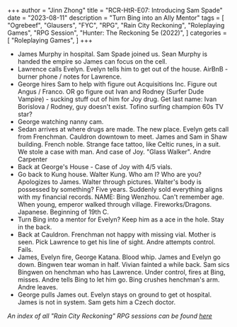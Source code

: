 +++
author = "Jinn Zhong"
title = "RCR-HtR-E07: Introducing Sam Spade"
date = "2023-08-11"
description = "Turn Bing into an Ally Mentor"
tags = [
    "Ogrebeef",
    "Glausers",
    "FYC",
    "RPG",
    "Rain City Reckoning",
    "Roleplaying Games",
    "RPG Session",
    "Hunter: The Reckoning 5e (2022)",
]
categories = [
    "Roleplaying Games",
]
+++
* James Murphy in hospital. Sam Spade joined us. Sean Murphy is handed the empire so James can focus on the cell.
* Lawrence calls Evelyn. Evelyn tells him to get out of the house. AirBnB - burner phone / notes for Lawrence.
* George hires Sam to help with figure out Acquisitions Inc. Figure out Angus / Franco. OR go figure out Ivan and Rodney (Surfer Dude Vampire) - sucking stuff out of him for Joy drug. Get last name: Ivan Borislova / Rodney, guy doesn't exist. Tofino surfing champion 60s TV star?
* George watching nanny cam.
* Sedan arrives at where drugs are made. The new place. Evelyn gets call from Frenchman. Cauldron downtown to meet. James and Sam in Shaw building. French noble. Strange face tattoo, like Celtic runes, in a suit. We stole a case with man. And case of Joy. "Glass Walker". Andre Carpenter
* Back at George's House - Case of Joy with 4/5 vials.
* Go back to Kung house. Walter Kung. Who am I? Who are you? Apologizes to James.  Walter through pictures. Walter's body is possessed by something? Five years. Suddenly sold everything aligns with my financial records. NAME: Bing Wenzhou. Can't remember age. When young, emperor walked through village. Fireworks/Dragons. Japanese. Beginning of 19th C.
* Turn Bing into a mentor for Evelyn? Keep him as a ace in the hole. Stay in the back.
* Back at Cauldron. Frenchman not happy with missing vial. Mother is seen. Pick Lawrence to get his line of sight. Andre attempts control. Fails.
* James, Evelyn fire, George Katana. Blood whip. James and Evelyn go down. Bingwen tear woman in half. Vivian fainted a while back. Sam sics Bingwen on henchman who has Lawrence. Under control, fires at Bing, misses. Andre tells Bing to let him go. Bing crushes henchman's arm. Andre leaves.
* George pulls James out. Evelyn stays on ground to get ot hospital. James is not in system. Sam gets him a Czech doctor.

_An index of all "Rain City Reckoning" RPG sessions can be found [here](https://journal.jinnzhong.com/tags/rain-city-reckoning/)_
